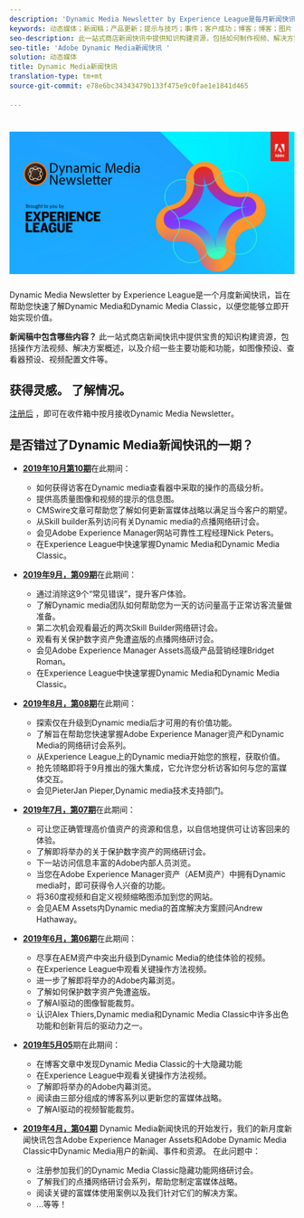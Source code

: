 ```yaml
---
description: 'Dynamic Media Newsletter by Experience League是每月新闻快讯。 它旨在帮助您快速掌握Dynamic Media和Dynamic Media Classic，以便您能够立即开始实现价值。 此一站式商店新闻快讯中提供宝贵的知识构建资源，包括如何制作视频、解决方案概述以及介绍一些关键特性和功能，如图像预设、查看器预设、视频配置文件等。 '
keywords: 动态媒体；新闻稿；产品更新；提示与技巧；事件；客户成功；博客；博客；图片；视频；功能
seo-description: 此一站式商店新闻快讯中提供知识构建资源，包括如何制作视频、解决方案概述，以及介绍一些关键特性和功能（如图像预设、查看器预设、视频配置文件等）。
seo-title: 'Adobe Dynamic Media新闻快讯 '
solution: 动态媒体
title: Dynamic Media新闻快讯
translation-type: tm+mt
source-git-commit: e78e6bc34343479b133f475e9c0fae1e1841d465

---
```



# ![Dynamic Media Newsletter徽标](/help/assets/dynamic-media-newsletter-logo.png)

Dynamic Media Newsletter by Experience League是一个月度新闻快讯，旨在帮助您快速了解Dynamic Media和Dynamic Media Classic，以便您能够立即开始实现价值。

**新闻稿中包含哪些内容？**
此一站式商店新闻快讯中提供宝贵的知识构建资源，包括操作方法视频、解决方案概述，以及介绍一些主要功能和功能，如图像预设、查看器预设、视频配置文件等。

## 获得灵感。 了解情况。

[注册后](https://www.adobe.com/subscription/dynamic-media-newsletter.html) ，即可在收件箱中按月接收Dynamic Media Newsletter。

## 是否错过了Dynamic Media新闻快讯的一期？

* **[2019年10月第10期](https://expleague.azureedge.net/assets/dynamic-media/Dynamic_Media_Newsletter_10_2019_Oct.html)**&#x200B;在此期间：

   * 如何获得访客在Dynamic media查看器中采取的操作的高级分析。
   * 提供高质量图像和视频的提示的信息图。
   * CMSwire文章可帮助您了解如何更新富媒体战略以满足当今客户的期望。
   * 从Skill builder系列访问有关Dynamic media的点播网络研讨会。
   * 会见Adobe Experience Manager网站可靠性工程经理Nick Peters。
   * 在Experience League中快速掌握Dynamic Media和Dynamic Media Classic。

* **[2019年9月，第09期](https://expleague.azureedge.net/assets/dynamic-media/Dynamic_Media_Newsletter_09_2019_Sept.html)**&#x200B;在此期间：

   * 通过消除这9个“常见错误”，提升客户体验。
   * 了解Dynamic media团队如何帮助您为一天的访问量高于正常访客流量做准备。
   * 第二次机会观看最近的两次Skill Builder网络研讨会。
   * 观看有关保护数字资产免遭盗版的点播网络研讨会。
   * 会见Adobe Experience Manager Assets高级产品营销经理Bridget Roman。
   * 在Experience League中快速掌握Dynamic Media和Dynamic Media Classic。


* **[2019年8月，第08期](https://expleague.azureedge.net/assets/dynamic-media/Dynamic_Media_Newsletter_08_2019_Aug.html)**&#x200B;在此期间：

   * 探索仅在升级到Dynamic media后才可用的有价值功能。
   * 了解旨在帮助您快速掌握Adobe Experience Manager资产和Dynamic Media的网络研讨会系列。
   * 从Experience League上的Dynamic media开始您的旅程，获取价值。
   * 抢先领略即将于9月推出的强大集成，它允许您分析访客如何与您的富媒体交互。
   * 会见PieterJan Pieper,Dynamic media技术支持部门。


* **[2019年7月，第07期](https://expleague.azureedge.net/assets/dynamic-media/Dynamic_Media_Newsletter_07_2019_July.html)**&#x200B;在此期间：

   * 可让您正确管理高价值资产的资源和信息，以自信地提供可让访客回来的体验。
   * 了解即将举办的关于保护数字资产的网络研讨会。
   * 下一站访问信息丰富的Adobe内部人员浏览。
   * 当您在Adobe Experience Manager资产（AEM资产）中拥有Dynamic media时，即可获得令人兴奋的功能。
   * 将360度视频和自定义视频缩略图添加到您的网站。
   * 会见AEM Assets内Dynamic media的首席解决方案顾问Andrew Hathaway。

* **[2019年6月，第06期](https://expleague.azureedge.net/assets/dynamic-media/Dynamic_Media_Newsletter_06_2019_June.html)**&#x200B;在此期间：

   * 尽享在AEM资产中突出升级到Dynamic Media的绝佳体验的视频。
   * 在Experience League中观看关键操作方法视频。
   * 进一步了解即将举办的Adobe内幕浏览。
   * 了解如何保护数字资产免遭盗版。
   * 了解AI驱动的图像智能裁剪。
   * 认识Alex Thiers,Dynamic media和Dynamic Media Classic中许多出色功能和创新背后的驱动力之一。

* **[2019年5月05](https://expleague.azureedge.net/assets/dynamic-media/Dynamic_Media_Newsletter_05_2019_May.html)**&#x200B;期在此期间：

   * 在博客文章中发现Dynamic Media Classic的十大隐藏功能
   * 在Experience League中观看关键操作方法视频。
   * 了解即将举办的Adobe内幕浏览。
   * 阅读由三部分组成的博客系列以更新您的富媒体战略。
   * 了解AI驱动的视频智能裁剪。

* **[2019年4月，第04期](https://expleague.azureedge.net/assets/dynamic-media/Dynamic_Media_Newsletter_04_2019_April.html)** Dynamic Media新闻快讯的开始发行，我们的新月度新闻快讯包含Adobe Experience Manager Assets和Adobe Dynamic Media Classic中Dynamic Media用户的新闻、事件和资源。 在此问题中：
   * 注册参加我们的Dynamic Media Classic隐藏功能网络研讨会。
   * 了解我们的点播网络研讨会系列，帮助您制定富媒体战略。
   * 阅读关键的富媒体使用案例以及我们针对它们的解决方案。
   * ...等等！